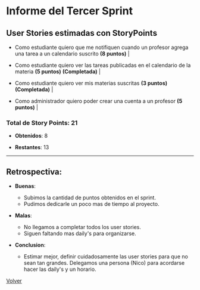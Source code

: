 # Informe del Tercer Sprint

## User Stories estimadas con **StoryPoints**

- Como estudiante quiero que me notifiquen cuando un profesor agrega una tarea a un calendario suscrito **(8 puntos)** |

- Como estudiante quiero ver las tareas publicadas en el calendario de la materia **(5 puntos)** **(Completada)** |

- Como estudiante quiero ver mis materias suscritas **(3 puntos)** **(Completada)** |

- Como administrador quiero poder crear una cuenta a un profesor **(5 puntos)** |


### **Total de Story Points:  21**

  - **Obtenidos**: 8

  - **Restantes**: 13
---

## Retrospectiva:

  - **Buenas**: 
    - Subimos la cantidad de puntos obtenidos en el sprint. 
    - Pudimos dedicarle un poco mas de tiempo al proyecto.
  
  - **Malas**: 
    - No llegamos a completar todos los user stories. 
    - Siguen faltando mas daily's para organizarse.

  - **Conclusion**: 
    - Estimar mejor, definir cuidadosamente las user stories para que no sean tan grandes. Delegamos una persona (Nico) para acordarse hacer las daily's y un horario. 

[Volver](https://github.com/cassa10/UNQalendario)
